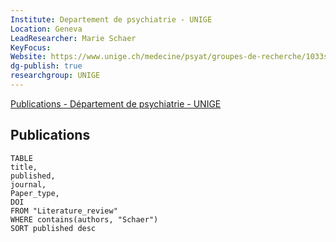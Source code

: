 ```yaml
---
Institute: Departement de psychiatrie - UNIGE
Location: Geneva
LeadResearcher: Marie Schaer
KeyFocus:
Website: https://www.unige.ch/medecine/psyat/groupes-de-recherche/1033schaer/publications
dg-publish: true
researchgroup: UNIGE
---
```



[Publications - Département de psychiatrie - UNIGE](https://www.unige.ch/medecine/psyat/groupes-de-recherche/1033schaer/publications)

## Publications

```dataview 
TABLE 
title, 
published,
journal,
Paper_type,
DOI
FROM "Literature_review"
WHERE contains(authors, "Schaer")
SORT published desc 
```
